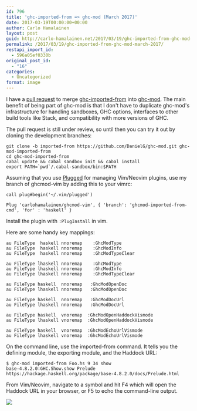 ```yaml
---
id: 796
title: 'ghc-imported-from => ghc-mod (March 2017)'
date: 2017-03-19T00:00:00+00:00
author: Carlo Hamalainen
layout: post
guid: http://carlo-hamalainen.net/2017/03/19/ghc-imported-from-ghc-mod-march-2017/
permalink: /2017/03/19/ghc-imported-from-ghc-mod-march-2017/
restapi_import_id:
  - 596a05ef0330b
original_post_id:
  - "16"
categories:
  - Uncategorized
format: image
---
```

I have a [pull request](https://github.com/DanielG/ghc-mod/pull/823) to merge [ghc-imported-from](https://hackage.haskell.org/package/ghc-imported-from) into [ghc-mod](https://github.com/DanielG/ghc-mod). The main benefit of being part of ghc-mod is that I don't have to duplicate ghc-mod's infrastructure for handling sandboxes, GHC options, interfaces to other build tools like Stack, and compatibility with more versions of GHC.

The pull request is still under review, so until then you can try it out by cloning the development branches: 

```
git clone -b imported-from https://github.com/DanielG/ghc-mod.git ghc-mod-imported-from
cd ghc-mod-imported-from
cabal update && cabal sandbox init && cabal install
export PATH=`pwd`/.cabal-sandbox/bin:$PATH
```

Assuming that you use [Plugged](https://github.com/junegunn/vim-plug) for managing Vim/Neovim plugins, use my branch of ghcmod-vim by adding this to your vimrc: 

```
call plug#begin('~/.vim/plugged')

Plug 'carlohamalainen/ghcmod-vim', { 'branch': 'ghcmod-imported-from-cmd', 'for' : 'haskell' }
```

Install the plugin with ``:PlugInstall`` in vim. 

Here are some handy key mappings: 

```
au FileType  haskell nnoremap    :GhcModType
au FileType  haskell nnoremap    :GhcModInfo
au FileType  haskell nnoremap    :GhcModTypeClear

au FileType lhaskell nnoremap    :GhcModType
au FileType lhaskell nnoremap    :GhcModInfo
au FileType lhaskell nnoremap    :GhcModTypeClear

au FileType haskell  nnoremap   :GhcModOpenDoc
au FileType lhaskell nnoremap   :GhcModOpenDoc

au FileType haskell  nnoremap   :GhcModDocUrl
au FileType lhaskell nnoremap   :GhcModDocUrl

au FileType haskell  vnoremap  :GhcModOpenHaddockVismode
au FileType lhaskell vnoremap  :GhcModOpenHaddockVismode

au FileType haskell  vnoremap  :GhcModEchoUrlVismode
au FileType lhaskell vnoremap  :GhcModEchoUrlVismode
```

On the command line, use the imported-from command. It tells you the defining module, the exporting module, and the Haddock URL: 

```
$ ghc-mod imported-from Foo.hs 9 34 show
base-4.8.2.0:GHC.Show.show Prelude https://hackage.haskell.org/package/base-4.8.2.0/docs/Prelude.html
```

From Vim/Neovim, navigate to a symbol and hit F4 which will open the Haddock URL in your browser, or F5 to echo the command-line output. 

<img src="https://s3.amazonaws.com/carlo-hamalainen.net/oldblog/blogdata/x-2016-09/ghc-imported-from-url.png?w=600&ssl=1" data-recalc-dims="1" />

